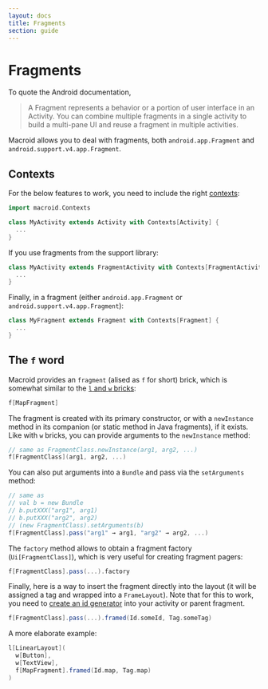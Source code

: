 ```yaml
---
layout: docs
title: Fragments
section: guide
---
```


# Fragments

To quote the Android documentation,

> A Fragment represents a behavior or a portion of user interface in an Activity. You can combine multiple fragments in a single activity to build a multi-pane UI and reuse a fragment in multiple activities.

Macroid allows you to deal with fragments, both `android.app.Fragment` and `android.support.v4.app.Fragment`.

## Contexts

For the below features to work, you need to include the right [contexts](Contexts.html):

```scala
import macroid.Contexts

class MyActivity extends Activity with Contexts[Activity] {
  ...
}
```

If you use fragments from the support library:

```scala
class MyActivity extends FragmentActivity with Contexts[FragmentActivity] {
  ...
}
```

Finally, in a fragment (either `android.app.Fragment` or `android.support.v4.app.Fragment`):

```scala
class MyFragment extends Fragment with Contexts[Fragment] {
  ...
}
```

## The `f` word

Macroid provides an `fragment` (alised as `f` for short) brick, which is somewhat similar to the [`l` and `w` bricks](Bricks.html):

```scala
f[MapFragment]
```

The fragment is created with its primary constructor, or with a `newInstance` method in its companion
(or static method in Java fragments), if it exists. Like with `w` bricks, you can provide arguments
to the `newInstance` method:

```scala
// same as FragmentClass.newInstance(arg1, arg2, ...)
f[FragmentClass](arg1, arg2, ...)
```

You can also put arguments into a `Bundle` and pass via the `setArguments` method:

```scala
// same as
// val b = new Bundle
// b.putXXX("arg1", arg1)
// b.putXXX("arg2", arg2)
// (new FragmentClass).setArguments(b)
f[FragmentClass].pass("arg1" → arg1, "arg2" → arg2, ...)
```

The `factory` method allows to obtain a fragment factory (`Ui[FragmentClass]`), which is
very useful for creating fragment pagers:

```scala
f[FragmentClass].pass(...).factory
```

Finally, here is a way to insert the fragment directly into the layout (it will be assigned a tag
and wrapped into a `FrameLayout`). Note that for this to work, you need to [create an id generator](Searching.html#id-and-tag-generation)
into your activity or parent fragment.

```scala
f[FragmentClass].pass(...).framed(Id.someId, Tag.someTag)
```

A more elaborate example:

```scala
l[LinearLayout](
  w[Button],
  w[TextView],
  f[MapFragment].framed(Id.map, Tag.map)
)
```
